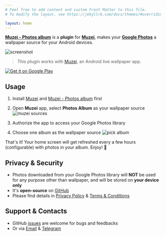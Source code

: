 ```yaml
---
# Feel free to add content and custom Front Matter to this file.
# To modify the layout, see https://jekyllrb.com/docs/themes/#overriding-theme-defaults

layout: home
---
```

**[Muzei - Photos album][play-link]** is a **plugin** for **[Muzei]**, makes your **[Google Photos]** a wallpaper source for your Android devices.

![screenshot](/assets/img/feature.jpg)
> This plugin works with [Muzei][Muzei app], an Android live wallpaper app.

[![Get it on Google Play][play-badge]][play-link]

## Usage

1. Install [Muzei][Muzei app] and [Muzei - Photos album][play-link] first

1. Open **Muzei** app, select **Photos Album** as your wallpaper source
  ![muzei sources](/assets/img/screenshot_muzei-sources.jpg)

1. Authorize the app to access your Google Photos library

1. Choose one album as the wallpaper source
  ![pick album](/assets/img/screenshot_albums.jpg)

That's it! Your home screen will get refreshed every a few hours (configurable) with photos in your album.
Enjoy! 🎉

## Privacy & Security

- Photos downloaded from your Google Photos library will **NOT** be used for any purpose other than wallpaper, and will be stored on **your device only**
- It's **open-source** on [GitHub][repo]
- Please find details in [Privacy Policy] & [Terms & Conditions]

## Support & Contacts

- GitHub [issues] are welcome for bugs and feedbacks
- Or via [Email] & [Telegram]


[Privacy Policy]: /privacy
[Terms & Conditions]: /terms
[MIT License]: https://raw.githubusercontent.com/xinthink/muzei-photos/master/LICENSE
[play-badge]: /assets/img/google-play-badge.png
[play-link]: https://play.google.com/store/apps/details?id=com.xinthink.muzei.photos&utm_source=landing&pcampaignid=MKT-Other-global-all-co-prtnr-py-PartBadge-Mar2515-1
[Google Photos]: https://www.google.com/photos/about/
[Muzei]: http://muzei.co/
[Muzei app]: https://play.google.com/store/apps/details?id=net.nurik.roman.muzei
[repo]: https://github.com/xinthink/muzei-photos
[issues]: https://github.com/xinthink/muzei-photos/issues
[PRs]: https://github.com/xinthink/muzei-photos/pulls
[Email]: mailto:yingxinwu.g@gmail.com
[Telegram]: https://t.me/xinthink
